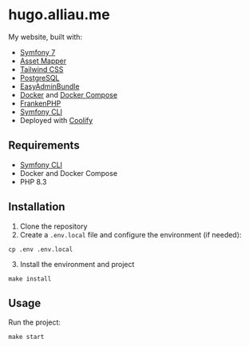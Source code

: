 # hugo.alliau.me

My website, built with:
- [Symfony 7](https://symfony.com/7)
- [Asset Mapper](https://symfony.com/doc/current/frontend/asset_mapper.html)
- [Tailwind CSS](https://tailwindcss.com/)
- [PostgreSQL](https://www.postgresql.org/)
- [EasyAdminBundle](https://symfony.com/bundles/EasyAdminBundle/current/index.html)
- [Docker](https://www.docker.com/) and [Docker Compose](https://docs.docker.com/compose/)
- [FrankenPHP](https://frankenphp.dev/fr/)
- [Symfony CLI](https://github.com/symfony-cli/symfony-cli)
- Deployed with [Coolify](https://coolify.io/)

## Requirements

- [Symfony CLI](https://symfony.com/download)
- Docker and Docker Compose
- PHP 8.3

## Installation

1. Clone the repository
2. Create a `.env.local` file and configure the environment (if needed):
```shell
cp .env .env.local
```
3. Install the environment and project
```shell
make install
```

## Usage

Run the project:

```shell
make start
```
